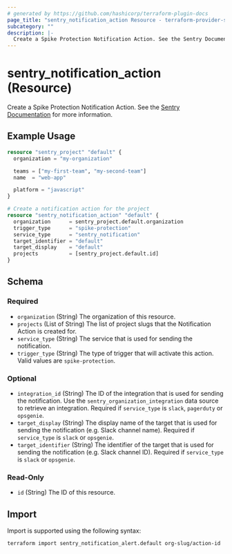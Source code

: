 ```yaml
---
# generated by https://github.com/hashicorp/terraform-plugin-docs
page_title: "sentry_notification_action Resource - terraform-provider-sentry"
subcategory: ""
description: |-
  Create a Spike Protection Notification Action. See the Sentry Documentation https://docs.sentry.io/api/alerts/create-a-spike-protection-notification-action/ for more information.
---
```


# sentry_notification_action (Resource)

Create a Spike Protection Notification Action. See the [Sentry Documentation](https://docs.sentry.io/api/alerts/create-a-spike-protection-notification-action/) for more information.

## Example Usage

```terraform
resource "sentry_project" "default" {
  organization = "my-organization"

  teams = ["my-first-team", "my-second-team"]
  name  = "web-app"

  platform = "javascript"
}

# Create a notification action for the project
resource "sentry_notification_action" "default" {
  organization      = sentry_project.default.organization
  trigger_type      = "spike-protection"
  service_type      = "sentry_notification"
  target_identifier = "default"
  target_display    = "default"
  projects          = [sentry_project.default.id]
}
```

<!-- schema generated by tfplugindocs -->
## Schema

### Required

- `organization` (String) The organization of this resource.
- `projects` (List of String) The list of project slugs that the Notification Action is created for.
- `service_type` (String) The service that is used for sending the notification.
- `trigger_type` (String) The type of trigger that will activate this action. Valid values are `spike-protection`.

### Optional

- `integration_id` (String) The ID of the integration that is used for sending the notification. Use the `sentry_organization_integration` data source to retrieve an integration. Required if `service_type` is `slack`, `pagerduty` or `opsgenie`.
- `target_display` (String) The display name of the target that is used for sending the notification (e.g. Slack channel name). Required if `service_type` is `slack` or `opsgenie`.
- `target_identifier` (String) The identifier of the target that is used for sending the notification (e.g. Slack channel ID). Required if `service_type` is `slack` or `opsgenie`.

### Read-Only

- `id` (String) The ID of this resource.

## Import

Import is supported using the following syntax:

```shell
terraform import sentry_notification_alert.default org-slug/action-id
```
